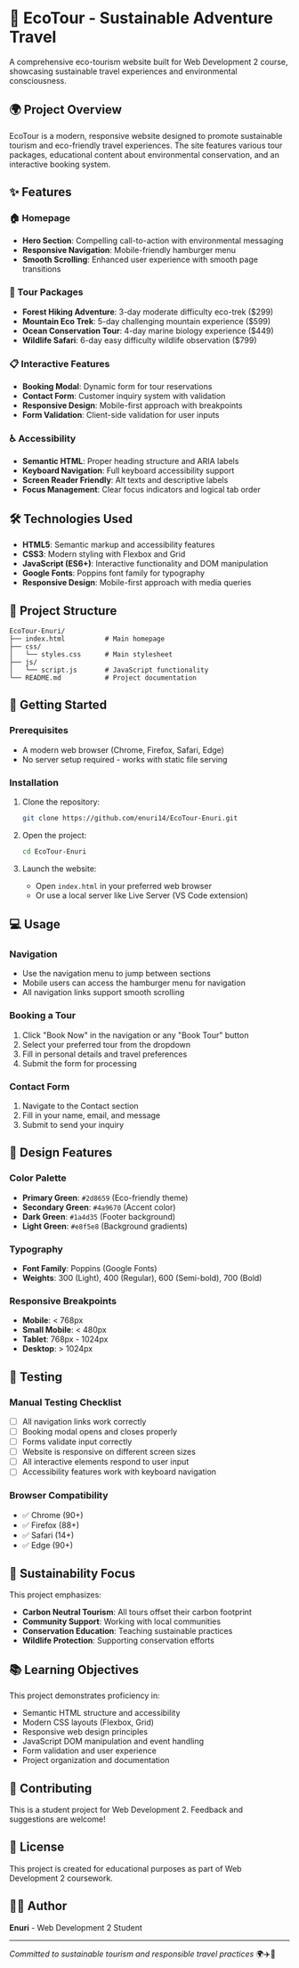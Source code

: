 # 🌿 EcoTour - Sustainable Adventure Travel

A comprehensive eco-tourism website built for Web Development 2 course, showcasing sustainable travel experiences and environmental consciousness.

## 🌍 Project Overview

EcoTour is a modern, responsive website designed to promote sustainable tourism and eco-friendly travel experiences. The site features various tour packages, educational content about environmental conservation, and an interactive booking system.

## ✨ Features

### 🏠 Homepage
- **Hero Section**: Compelling call-to-action with environmental messaging
- **Responsive Navigation**: Mobile-friendly hamburger menu
- **Smooth Scrolling**: Enhanced user experience with smooth page transitions

### 🎯 Tour Packages
- **Forest Hiking Adventure**: 3-day moderate difficulty eco-trek ($299)
- **Mountain Eco Trek**: 5-day challenging mountain experience ($599)
- **Ocean Conservation Tour**: 4-day marine biology experience ($449)
- **Wildlife Safari**: 6-day easy difficulty wildlife observation ($799)

### 📋 Interactive Features
- **Booking Modal**: Dynamic form for tour reservations
- **Contact Form**: Customer inquiry system with validation
- **Responsive Design**: Mobile-first approach with breakpoints
- **Form Validation**: Client-side validation for user inputs

### ♿ Accessibility
- **Semantic HTML**: Proper heading structure and ARIA labels
- **Keyboard Navigation**: Full keyboard accessibility support
- **Screen Reader Friendly**: Alt texts and descriptive labels
- **Focus Management**: Clear focus indicators and logical tab order

## 🛠️ Technologies Used

- **HTML5**: Semantic markup and accessibility features
- **CSS3**: Modern styling with Flexbox and Grid
- **JavaScript (ES6+)**: Interactive functionality and DOM manipulation
- **Google Fonts**: Poppins font family for typography
- **Responsive Design**: Mobile-first approach with media queries

## 📁 Project Structure

```
EcoTour-Enuri/
├── index.html          # Main homepage
├── css/
│   └── styles.css      # Main stylesheet
├── js/
│   └── script.js       # JavaScript functionality
└── README.md           # Project documentation
```

## 🚀 Getting Started

### Prerequisites
- A modern web browser (Chrome, Firefox, Safari, Edge)
- No server setup required - works with static file serving

### Installation
1. Clone the repository:
   ```bash
   git clone https://github.com/enuri14/EcoTour-Enuri.git
   ```

2. Open the project:
   ```bash
   cd EcoTour-Enuri
   ```

3. Launch the website:
   - Open `index.html` in your preferred web browser
   - Or use a local server like Live Server (VS Code extension)

## 💻 Usage

### Navigation
- Use the navigation menu to jump between sections
- Mobile users can access the hamburger menu for navigation
- All navigation links support smooth scrolling

### Booking a Tour
1. Click "Book Now" in the navigation or any "Book Tour" button
2. Select your preferred tour from the dropdown
3. Fill in personal details and travel preferences
4. Submit the form for processing

### Contact Form
1. Navigate to the Contact section
2. Fill in your name, email, and message
3. Submit to send your inquiry

## 🎨 Design Features

### Color Palette
- **Primary Green**: `#2d8659` (Eco-friendly theme)
- **Secondary Green**: `#4a9670` (Accent color)
- **Dark Green**: `#1a4d35` (Footer background)
- **Light Green**: `#e8f5e8` (Background gradients)

### Typography
- **Font Family**: Poppins (Google Fonts)
- **Weights**: 300 (Light), 400 (Regular), 600 (Semi-bold), 700 (Bold)

### Responsive Breakpoints
- **Mobile**: < 768px
- **Small Mobile**: < 480px
- **Tablet**: 768px - 1024px
- **Desktop**: > 1024px

## 🧪 Testing

### Manual Testing Checklist
- [ ] All navigation links work correctly
- [ ] Booking modal opens and closes properly
- [ ] Forms validate input correctly
- [ ] Website is responsive on different screen sizes
- [ ] All interactive elements respond to user input
- [ ] Accessibility features work with keyboard navigation

### Browser Compatibility
- ✅ Chrome (90+)
- ✅ Firefox (88+)
- ✅ Safari (14+)
- ✅ Edge (90+)

## 🌱 Sustainability Focus

This project emphasizes:
- **Carbon Neutral Tourism**: All tours offset their carbon footprint
- **Community Support**: Working with local communities
- **Conservation Education**: Teaching sustainable practices
- **Wildlife Protection**: Supporting conservation efforts

## 📚 Learning Objectives

This project demonstrates proficiency in:
- Semantic HTML structure and accessibility
- Modern CSS layouts (Flexbox, Grid)
- Responsive web design principles
- JavaScript DOM manipulation and event handling
- Form validation and user experience
- Project organization and documentation

## 🤝 Contributing

This is a student project for Web Development 2. Feedback and suggestions are welcome!

## 📄 License

This project is created for educational purposes as part of Web Development 2 coursework.

## 👨‍💻 Author

**Enuri** - Web Development 2 Student

---

*Committed to sustainable tourism and responsible travel practices* 🌍✈️🌿